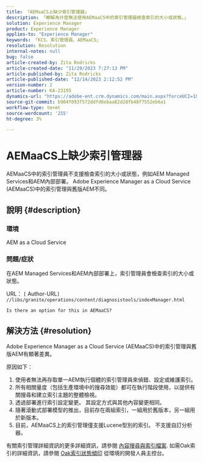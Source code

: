 ```yaml
---
title: 「AEMaaCS上缺少索引管理器」
description: 「瞭解為什麼無法使用AEMaaCS中的索引管理器檢查索引的大小或狀態。」
solution: Experience Manager
product: Experience Manager
applies-to: "Experience Manager"
keywords: 「KCS、索引管理員、AEMaaCS」
resolution: Resolution
internal-notes: null
bug: false
article-created-by: Zita Rodricks
article-created-date: "11/29/2023 7:27:13 PM"
article-published-by: Zita Rodricks
article-published-date: "12/14/2023 2:12:52 PM"
version-number: 2
article-number: KA-23195
dynamics-url: "https://adobe-ent.crm.dynamics.com/main.aspx?forceUCI=1&pagetype=entityrecord&etn=knowledgearticle&id=ada44648-ed8e-ee11-8179-6045bd006793"
source-git-commit: b904f093f572ddfd0ebaa82d28fb48f7552eb6a1
workflow-type: tm+mt
source-wordcount: '255'
ht-degree: 3%

---
```


# AEMaaCS上缺少索引管理器


AEMaaCS中的索引管理員不支援檢查索引的大小或狀態，例如AEM Managed Services和AEM內部部署。 Adobe Experience Manager as a Cloud Service (AEMaaCS)中的索引管理與舊版AEM不同。

## 說明 {#description}


### 環境

AEM as a Cloud Service

### 問題/症狀

在AEM Managed Services和AEM內部部署上，索引管理員會檢查索引的大小或狀態。

URL： `[` Author-URL`]` `//libs/granite/operations/content/diagnosistools/indexManager.html`

`Is there an option for this in AEMaaCS?`




## 解決方法 {#resolution}


Adobe Experience Manager as a Cloud Service (AEMaaCS)中的索引管理與舊版AEM有顯著差異。

原因如下：

1. 使用者無法再存取單一AEM執行個體的索引管理員來偵錯、設定或維護索引。
2. 所有相關量度（包括生產環境中的搜尋效能）都可在執行階段使用，以提供有關搜尋和建立索引主題的整體檢視。
3. 透過部署進行索引設定變更。 其設定方式與其他內容變更相同。
4. 隨著滾動式部署模型的推出，目前存在兩組索引，一組用於舊版本，另一組用於新版本。
5. 目前，AEMaaCS上的索引管理僅支援Lucene型別的索引。 不支援自訂分析器。


有關索引管理詳細資訊的更多詳細資訊，請參閱 [內容搜尋與索引檔案](https://experienceleague.adobe.com/docs/experience-manager-cloud-service/content/operations/indexing.html?lang=zh-Hant). 如需Oak索引的詳細資訊，請參閱 [Oak索引狀態傾印](https://experienceleague.adobe.com/docs/experience-manager-learn/cloud-service/debugging/debugging-aem-as-a-cloud-service/developer-console.html?lang=en#oak-indexes) 從環境的開發人員主控台。



